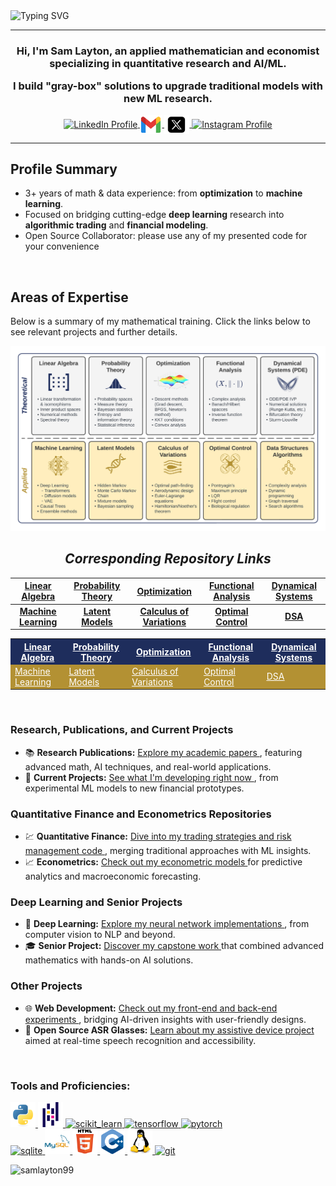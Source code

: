<img src="https://readme-typing-svg.herokuapp.com?size=40&duration=4000&color=b39133&center=true&vCenter=true&width=1000&lines=Welcome+to+Sam+Layton's+GitHub!;AI+Researcher+%7C+Quant+Finance+Specialist" alt="Typing SVG">
<hr>
<h3 align="center">Hi, I'm Sam Layton, an applied mathematician and economist specializing in quantitative research and AI/ML.

I build "gray-box" solutions to upgrade traditional models with new ML research. </h3>

<p align="center">
  <a href="https://linkedin.com/in/sam-layton-ai/" target="_blank" rel="noopener noreferrer">
    <img align="center" src="https://raw.githubusercontent.com/rahuldkjain/github-profile-readme-generator/master/src/images/icons/Social/linked-in-alt.svg" alt="LinkedIn Profile" height="30" width="40" />
  </a>
  <!-- New Gmail icon/link -->
  <a href="mailto:samlayton99@gmail.com" target="blank">
    <img align="center" src="./assets/gmail.png" alt="Gmail" height="30" width="35" />
  </a>
  <!-- New X icon/link -->
  <a href="https://x.com/samlayton99" target="blank">
    <img align="center" src="./assets/x-icon.png" alt="X (formerly Twitter)" height="30" width="40" />
  </a>
  <a href="https://instagram.com/sam_r_layton/" target="blank">
    <img align="center" src="https://raw.githubusercontent.com/rahuldkjain/github-profile-readme-generator/master/src/images/icons/Social/instagram.svg" alt="Instagram Profile" height="30" width="40" />
  </a>
</p>
<hr>



<!-- An intro statement here. please update it to be actually interesting  -->
<h2 align="left">Profile Summary</h2>
<p>
    <ul>
        <li>3+ years of math & data experience: from <b>optimization</b> to <b>machine learning</b>.</li>
        <li>Focused on bridging cutting-edge <b>deep learning</b> research into <b>algorithmic trading</b> and <b>financial modeling</b>.</li>
        <li>Open Source Collaborator: please use any of my presented code for your convenience</li>
    </ul>
</p>
<br>


<!-- Area of Expertise Section -->
<h2 align="left">Areas of Expertise</h2>
<p>
    Below is a summary of my mathematical training. Click the links below to see relevant projects and further details.
</p>



<!-- Center the Infographic Image -->
<p align="center">
  <img 
    src="https://github.com/samlayton99/samlayton99/raw/main/assets/applied_math.png"
    alt="Infographic"
  />
</p>


<!-- Corresponding Links section -->
<h2 align="center"><em>Corresponding Repository Links</em></h2>
<!-- Center the Table -->
<div align="center">

| <u>**[Linear Algebra](https://github.com/samlayton99/samlayton99/blob/main/categories/linear_algebra/linear_algebra.md)**</u> | <u>**[Probability Theory](https://github.com/samlayton99/samlayton99/blob/main/categories/probability_theory/probability_theory.md)**</u> | <u>**[Optimization](https://github.com/samlayton99/samlayton99/blob/main/categories/optimization/optimization.md)**</u> | <u>**[Functional Analysis](https://github.com/samlayton99/samlayton99/blob/main/categories/functional_analysis/functional_analysis.md)**</u> | <u>**[Dynamical Systems](https://github.com/samlayton99/samlayton99/blob/main/categories/dynamical_systems/dynamical_systems.md)**</u> |
| :---------------------------------------------------------------------------------------------------: | :-----------------------------------------------------------------------------------------------------------: | :---------------------------------------------------------------------------------------------: | :---------------------------------------------------------------------------------------------------------------: | :------------------------------------------------------------------------------------------------: |
| <u>**[Machine Learning](https://github.com/samlayton99/samlayton99/blob/main/categories/machine_learning/machine_learning.md)**</u> | <u>**[Latent Models](https://github.com/samlayton99/samlayton99/blob/main/categories/latent_models/latent_models.md)**</u> | <u>**[Calculus of Variations](https://github.com/samlayton99/samlayton99/blob/main/categories/calculus_of_variations/calculus_of_variations.md)**</u> | <u>**[Optimal Control](https://github.com/samlayton99/samlayton99/blob/main/categories/optimal_control/optimal_control.md)**</u> | <u>**[DSA](https://github.com/samlayton99/samlayton99/blob/main/categories/dsa/dsa.md)**</u> |

</div>

<div align="center">

<table>
  <tr style="background-color: #1e2d5c; color: white;">
    <th><u><a href="https://github.com/samlayton99/samlayton99/blob/main/categories/linear_algebra/linear_algebra.md" style="color: white;">Linear Algebra</a></u></th>
    <th><u><a href="https://github.com/samlayton99/samlayton99/blob/main/categories/probability_theory/probability_theory.md" style="color: white;">Probability Theory</a></u></th>
    <th><u><a href="https://github.com/samlayton99/samlayton99/blob/main/categories/optimization/optimization.md" style="color: white;">Optimization</a></u></th>
    <th><u><a href="https://github.com/samlayton99/samlayton99/blob/main/categories/functional_analysis/functional_analysis.md" style="color: white;">Functional Analysis</a></u></th>
    <th><u><a href="https://github.com/samlayton99/samlayton99/blob/main/categories/dynamical_systems/dynamical_systems.md" style="color: white;">Dynamical Systems</a></u></th>
  </tr>
  <tr style="background-color: #b39133; color: white;">
    <td><u><a href="https://github.com/samlayton99/samlayton99/blob/main/categories/machine_learning/machine_learning.md" style="color: white;">Machine Learning</a></u></td>
    <td><u><a href="https://github.com/samlayton99/samlayton99/blob/main/categories/latent_models/latent_models.md" style="color: white;">Latent Models</a></u></td>
    <td><u><a href="https://github.com/samlayton99/samlayton99/blob/main/categories/calculus_of_variations/calculus_of_variations.md" style="color: white;">Calculus of Variations</a></u></td>
    <td><u><a href="https://github.com/samlayton99/samlayton99/blob/main/categories/optimal_control/optimal_control.md" style="color: white;">Optimal Control</a></u></td>
    <td><u><a href="https://github.com/samlayton99/samlayton99/blob/main/categories/dsa/dsa.md" style="color: white;">DSA</a></u></td>
  </tr>
</table>

</div>


<br>

<!-- Research, Publications, and Current Projects -->
<h3 align="left">Research, Publications, and Current Projects</h3>
<ul>
  <li>
    📚 <b>Research Publications:</b> 
    <a href="https://github.com/samlayton99?tab=repositories&q=topic:Research-Publications&sort=stars" target="_blank">
      Explore my academic papers
    </a>, featuring advanced math, AI techniques, and real-world applications.
  </li>
  <li>
    🔬 <b>Current Projects:</b> 
    <a href="https://github.com/samlayton99?tab=repositories&q=topic:Current-Projects&sort=stars" target="_blank">
      See what I'm developing right now
    </a>, from experimental ML models to new financial prototypes.
  </li>
</ul>

<!-- Quantitative Finance and Econometrics Repositories -->
<h3 align="left">Quantitative Finance and Econometrics Repositories</h3>
<ul>
  <li>
    💹 <b>Quantitative Finance:</b> 
    <a href="https://github.com/samlayton99?tab=repositories&q=topic:Quantitative-Finance&sort=stars" target="_blank">
      Dive into my trading strategies and risk management code
    </a>, merging traditional approaches with ML insights.
  </li>
  <li>
    📈 <b>Econometrics:</b> 
    <a href="https://github.com/samlayton99?tab=repositories&q=topic:Econometrics&sort=stars" target="_blank">
      Check out my econometric models
    </a> for predictive analytics and macroeconomic forecasting.
  </li>
</ul>

<!-- Deep Learning and Senior Projects -->
<h3 align="left">Deep Learning and Senior Projects</h3>
<ul>
  <li>
    🧠 <b>Deep Learning:</b> 
    <a href="https://github.com/samlayton99?tab=repositories&q=topic:Deep-Learning&sort=stars" target="_blank">
      Explore my neural network implementations
    </a>, from computer vision to NLP and beyond.
  </li>
  <li>
    🎓 <b>Senior Project:</b> 
    <a href="https://github.com/samlayton99?tab=repositories&q=topic:Senior-Project&sort=stars" target="_blank">
      Discover my capstone work
    </a> that combined advanced mathematics with hands-on AI solutions.
  </li>
</ul>

<!-- Other Projects -->
<h3 align="left">Other Projects</h3>
<ul>
  <li>
    🌐 <b>Web Development:</b> 
    <a href="https://github.com/samlayton99?tab=repositories&q=topic:Web-Development&sort=stars" target="_blank">
      Check out my front-end and back-end experiments
    </a>, bridging AI-driven insights with user-friendly designs.
  </li>
  <li>
    🥽 <b>Open Source ASR Glasses:</b> 
    <a href="https://github.com/samlayton99?tab=repositories&q=topic:Web-Development&sort=stars" target="_blank">
      Learn about my assistive device project
    </a> aimed at real-time speech recognition and accessibility.
  </li>
</ul>


<!-- Ending stuff showing skills, contact, etc. written here below -->
<br>

<h3 align="left">Tools and Proficiencies:</h3>
<p align="left">
<a href="https://www.python.org" target="_blank" rel="noreferrer"> <img src="https://raw.githubusercontent.com/devicons/devicon/master/icons/python/python-original.svg" alt="python" width="40" height="40"/> </a>
<a href="https://pandas.pydata.org/" target="_blank" rel="noreferrer"> <img src="https://raw.githubusercontent.com/devicons/devicon/2ae2a900d2f041da66e950e4d48052658d850630/icons/pandas/pandas-original.svg" alt="pandas" width="40" height="40"/> </a>
<a href="https://scikit-learn.org/" target="_blank" rel="noreferrer"> <img src="https://upload.wikimedia.org/wikipedia/commons/0/05/Scikit_learn_logo_small.svg" alt="scikit_learn" width="40" height="40"/> </a>
<a href="https://www.tensorflow.org" target="_blank" rel="noreferrer"> <img src="https://www.vectorlogo.zone/logos/tensorflow/tensorflow-icon.svg" alt="tensorflow" width="40" height="40"/> </a>
<a href="https://pytorch.org/" target="_blank" rel="noreferrer"> <img src="https://www.vectorlogo.zone/logos/pytorch/pytorch-icon.svg" alt="pytorch" width="40" height="40"/> </a>
<br>
<a href="https://www.sqlite.org/" target="_blank" rel="noreferrer"> <img src="https://www.vectorlogo.zone/logos/sqlite/sqlite-icon.svg" alt="sqlite" width="40" height="40"/> </a>
<a href="https://www.mysql.com/" target="_blank" rel="noreferrer"> <img src="https://raw.githubusercontent.com/devicons/devicon/master/icons/mysql/mysql-original-wordmark.svg" alt="mysql" width="40" height="40"/> </a>
<a href="https://www.w3.org/html/" target="_blank" rel="noreferrer"> <img src="https://raw.githubusercontent.com/devicons/devicon/master/icons/html5/html5-original-wordmark.svg" alt="html5" width="40" height="40"/> </a>
<a href="https://www.w3schools.com/cpp/" target="_blank" rel="noreferrer"> <img src="https://raw.githubusercontent.com/devicons/devicon/master/icons/cplusplus/cplusplus-original.svg" alt="cplusplus" width="40" height="40"/> </a>
<a href="https://www.linux.org/" target="_blank" rel="noreferrer"> <img src="https://raw.githubusercontent.com/devicons/devicon/master/icons/linux/linux-original.svg" alt="linux" width="40" height="40"/> </a>
<a href="https://git-scm.com/" target="_blank" rel="noreferrer"> <img src="https://www.vectorlogo.zone/logos/git-scm/git-scm-icon.svg" alt="git" width="40" height="40"/> </a>
</p>
<p align="left"> <img src="https://komarev.com/ghpvc/?username=samlayton99&label=Profile%20views&color=0e75b6&style=flat" alt="samlayton99" /> </p>

